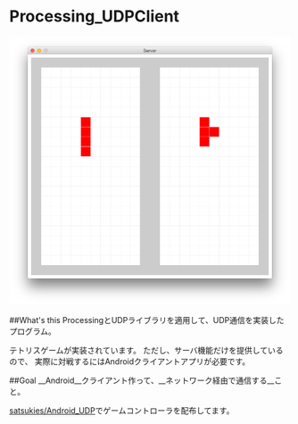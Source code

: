 # Processing_UDPClient

![Screenshot](./ScreenShot/ScreenShot.png)

##What's this
ProcessingとUDPライブラリを適用して、UDP通信を実装したプログラム。

テトリスゲームが実装されています。
ただし、サーバ機能だけを提供しているので、
実際に対戦するにはAndroidクライアントアプリが必要です。

##Goal
__Android__クライアント作って、__ネットワーク経由で通信する__こと。

[satsukies/Android_UDP]("https://github.com/satsukies/Android_UDP")でゲームコントローラを配布してます。
